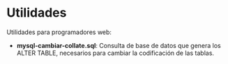 # Utilidades
Utilidades para programadores web:

- **mysql-cambiar-collate.sql**: Consulta de base de datos que genera los ALTER TABLE, necesarios para cambiar la codificación de las tablas.

